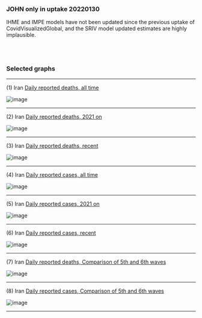 

### JOHN only in uptake 20220130

IHME and IMPE models have not been updated since the previous uptake of CovidVisualizedGlobal, and the SRIV model updated estimates are highly implausible. 

<br/><br/>


### Selected graphs

******

(1) Iran [Daily reported deaths, all time](https://github.com/pourmalek/covir2/blob/main/20220130/output/merge/graph%2011%20COVID-19%20daily%20deaths%2C%20Iran%2C%20JOHN%2C%20all%20time.pdf)

![image](https://user-images.githubusercontent.com/30849720/151763092-df59c322-81f1-48f0-8351-f9f2ed9fedd5.png)

******

(2) Iran [Daily reported deaths, 2021 on](https://github.com/pourmalek/covir2/blob/main/20220130/output/merge/graph%2012%20COVID-19%20daily%20deaths%2C%20Iran%2C%20JOHN%2C%202021.pdf)

![image](https://user-images.githubusercontent.com/30849720/151763201-c84daf44-40ab-44c9-9ace-5215c230144c.png)

******

(3) Iran [Daily reported deaths, recent](https://github.com/pourmalek/covir2/blob/main/20220130/output/merge/graph%2012%20COVID-19%20daily%20deaths%2C%20Iran%2C%20JOHN%2C%202022.pdf)

![image](https://user-images.githubusercontent.com/30849720/151763317-f4a17834-bb00-4aa9-a3a9-a5bf0cfe9147.png)

******

(4) Iran [Daily reported cases, all time](https://github.com/pourmalek/covir2/blob/main/20220130/output/merge/graph%2021%20COVID-19%20daily%20cases%2C%20Iran%2C%20JOHN%2C%20all%20time.pdf)

![image](https://user-images.githubusercontent.com/30849720/151763419-5c7495b3-c410-4ec7-80cc-9b9907e761c5.png)

******

(5) Iran [Daily reported cases, 2021 on](https://github.com/pourmalek/covir2/blob/main/20220130/output/merge/graph%2022%20COVID-19%20daily%20cases%2C%20Iran%2C%20JOHN%2C%202021.pdf)

![image](https://user-images.githubusercontent.com/30849720/151763545-0af377f3-3d53-465e-9e8f-716d6206803a.png)

******

(6) Iran [Daily reported cases, recent](https://github.com/pourmalek/covir2/blob/main/20220130/output/merge/graph%2022%20COVID-19%20daily%20cases%2C%20Iran%2C%20JOHN%2C%202022.pdf)

![image](https://user-images.githubusercontent.com/30849720/151763636-e129df6c-9278-442e-a534-c0f24c88aac6.png)

******

(7) Iran [Daily reported deaths, Comparison of 5th and 6th waves](https://github.com/pourmalek/covir2/blob/main/20220130/output/merge/graph%2031%20COVID-19%20daily%20cases%2C%20Iran%2C%20JOHN%2C%205th%20and%206th%20waves.pdf)

![image](https://user-images.githubusercontent.com/30849720/151841990-625796a4-26f1-4390-878e-e5c668bfec19.png)

******

(8) Iran [Daily reported cases, Comparison of 5th and 6th waves](https://github.com/pourmalek/covir2/blob/main/20220130/output/merge/graph%2032%20COVID-19%20daily%20deaths%2C%20Iran%2C%20JOHN%2C%205th%20and%206th%20waves.pdf)

![image](https://user-images.githubusercontent.com/30849720/151842268-8e88bc4d-2dcb-4773-a3cd-1ec4b6b15dab.png)

******


